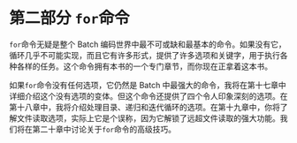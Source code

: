 

# 第二部分 `for`命令



`for`命令无疑是整个 Batch 编码世界中最不可或缺和最基本的命令。如果没有它，循环几乎不可能实现，而且它有许多形式，提供了许多选项和关键字，用于执行各种各样的任务。这个命令拥有本书的一个专门章节，而你现在正拿着这本书。

如果`for`命令没有任何选项，它仍然是 Batch 中最强大的命令，我将在第十七章中详细介绍这个没有选项的变体。但这个命令还提供了四个令人印象深刻的选项。在第十八章中，我将介绍处理目录、递归和迭代循环的选项。在第十九章中，你将了解文件读取选项，实际上它是个误称，因为它解锁了远超文件读取的强大功能。我们将在第二十章中讨论关于`for`命令的高级技巧。
